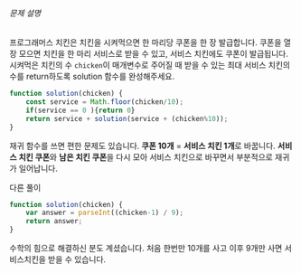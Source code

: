 ###### 문제 설명

프로그래머스 치킨은 치킨을 시켜먹으면 한 마리당 쿠폰을 한 장 발급합니다. 쿠폰을 열 장 모으면 치킨을 한 마리 서비스로 받을 수 있고, 서비스 치킨에도 쿠폰이 발급됩니다. 시켜먹은 치킨의 수 `chicken`이 매개변수로 주어질 때 받을 수 있는 최대 서비스 치킨의 수를 return하도록 solution 함수를 완성해주세요.

```js
function solution(chicken) {
    const service = Math.floor(chicken/10);
    if(service == 0 ){return 0}
    return service + solution(service + (chicken%10));
}
```

재귀 함수를 쓰면 편한 문제도 있습니다.
**쿠폰 10개** = **서비스 치킨 1개**로 바꿉니다.
**서비스 치킨 쿠폰**와 **남은 치킨 쿠폰**을 다시 모아 서비스 치킨으로 바꾸면서
부분적으로 재귀가 일어납니다.

다른 풀이
```js
function solution(chicken) {
    var answer = parseInt((chicken-1) / 9);
    return answer;
}
```
수학의 힘으로 해결하신 분도 계셨습니다.
처음 한번만 10개를 사고
이후 9개만 사면 서비스치킨을 받을 수 있습니다.
